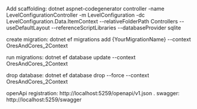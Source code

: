 
Add scaffolding:
dotnet aspnet-codegenerator controller -name LevelConfigurationController -m LevelConfiguration -dc LevelConfiguration.Data.ItemContext --relativeFolderPath Controllers --useDefaultLayout --referenceScriptLibraries --databaseProvider sqlite

create migration:
dotnet ef migrations add {YourMigrationName} --context OresAndCores_2Context

run migrations:
dotnet ef database update --context OresAndCores_2Context

drop database:
dotnet ef database drop --force --context OresAndCores_2Context

openApi registration: http://localhost:5259/openapi/v1.json . 
swagger:  http://localhost:5259/swagger